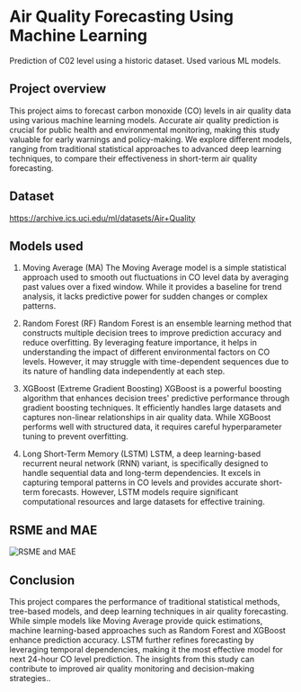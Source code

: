 # Air Quality Forecasting Using Machine Learning
Prediction of C02 level using a historic dataset. Used various ML models.

## Project overview
This project aims to forecast carbon monoxide (CO) levels in air quality data using various machine learning models. Accurate air quality prediction is crucial for public health and environmental monitoring, making this study valuable for early warnings and policy-making. We explore different models, ranging from traditional statistical approaches to advanced deep learning techniques, to compare their effectiveness in short-term air quality forecasting.

## Dataset
https://archive.ics.uci.edu/ml/datasets/Air+Quality 

## Models used
1. Moving Average (MA)
The Moving Average model is a simple statistical approach used to smooth out fluctuations in CO level data by averaging past values over a fixed window. While it provides a baseline for trend analysis, it lacks predictive power for sudden changes or complex patterns.

2. Random Forest (RF)
Random Forest is an ensemble learning method that constructs multiple decision trees to improve prediction accuracy and reduce overfitting. By leveraging feature importance, it helps in understanding the impact of different environmental factors on CO levels. However, it may struggle with time-dependent sequences due to its nature of handling data independently at each step.

3. XGBoost (Extreme Gradient Boosting)
XGBoost is a powerful boosting algorithm that enhances decision trees' predictive performance through gradient boosting techniques. It efficiently handles large datasets and captures non-linear relationships in air quality data. While XGBoost performs well with structured data, it requires careful hyperparameter tuning to prevent overfitting.

4. Long Short-Term Memory (LSTM)
LSTM, a deep learning-based recurrent neural network (RNN) variant, is specifically designed to handle sequential data and long-term dependencies. It excels in capturing temporal patterns in CO levels and provides accurate short-term forecasts. However, LSTM models require significant computational resources and large datasets for effective training.

## RSME and MAE
![RSME and MAE](https://github.com/user-attachments/assets/8c6eb33a-75b4-4d61-a4dc-6e6a365688b4)

## Conclusion
This project compares the performance of traditional statistical methods, tree-based models, and deep learning techniques in air quality forecasting. While simple models like Moving Average provide quick estimations, machine learning-based approaches such as Random Forest and XGBoost enhance prediction accuracy. LSTM further refines forecasting by leveraging temporal dependencies, making it the most effective model for next 24-hour CO level prediction. The insights from this study can contribute to improved air quality monitoring and decision-making strategies..
